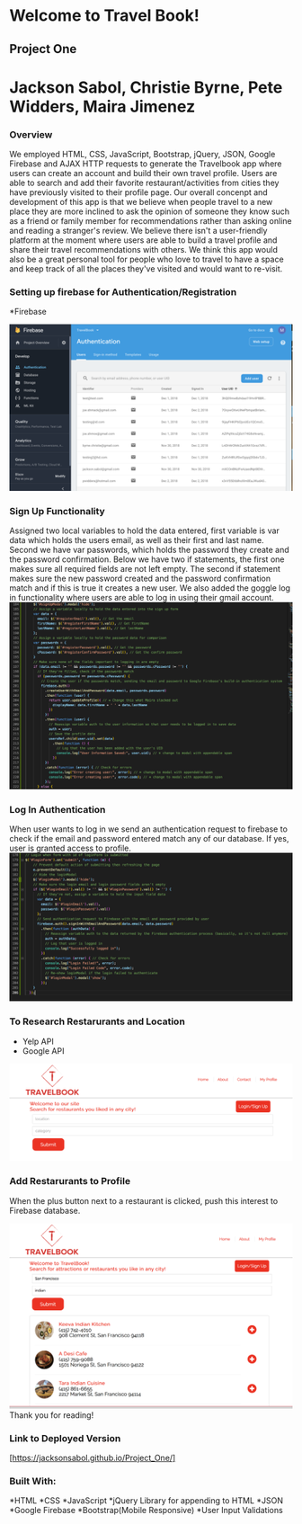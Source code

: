 # Welcome to Travel Book!

## Project One

# Jackson Sabol, Christie Byrne, Pete Widders, Maira Jimenez


### Overview
 We employed HTML, CSS, JavaScript, Bootstrap, jQuery, JSON, Google Firebase and AJAX HTTP requests to generate the Travelbook app where users can create an account and build their own travel profile. Users are able to search and add their favorite restaurant/activities from cities they have previously visited to their profile page. Our overall concenpt and development of this app is that we believe when people travel to a new place they are more inclined to ask the opinion of someone they know such as a friend or family member for recommendations rather than asking online and reading a stranger's review. We believe there isn't a user-friendly platform at the moment where users are able to build a travel profile and share their travel recommendations with others. We think this app would also be a great personal tool for people who love to travel  to have a space and keep track of all the places they've visited and would want to re-visit. 

 ### Setting up firebase for Authentication/Registration
*Firebase

![alt text](assets/photos/firebase.png)

 ### Sign Up Functionality

Assigned two local variables to hold the data entered, first variable is var data which holds the users email, as well as their first and last name. Second we have var passwords, which holds the password they create and the password confirmation. Below we have two if statements, the first one makes sure all required fields are not left empty. The second if statement makes sure the new password created and the password confirmation match and if this is true it creates a new user. We also added the goggle log in functionality where users are able to log in using their gmail account. 
![alt text](assets/photos/signup.png)

### Log In Authentication

When user wants to log in we send an authentication request to firebase to check if the email and password entered match any of our database. If yes, user is granted access to profile.
![alt text](assets/photos/login.png)

 ### To Research Restarurants and Location 
<ul>
 <li>Yelp API</li>
 <li>Google API</li>
</ul>

![alt text](assets/photos/searchbar.png)


### Add Restarurants to Profile
When the plus button next to a restaurant is clicked, push this interest to Firebase database. 

![alt text](assets/photos/addrestaurant.png)
Thank you for reading! 
### Link to Deployed Version

[https://jacksonsabol.github.io/Project_One/]

### Built With:
*HTML
*CSS
*JavaScript
*jQuery Library for appending to HTML
*JSON
*Google Firebase
*Bootstrap(Mobile Responsive)
*User Input Validations






